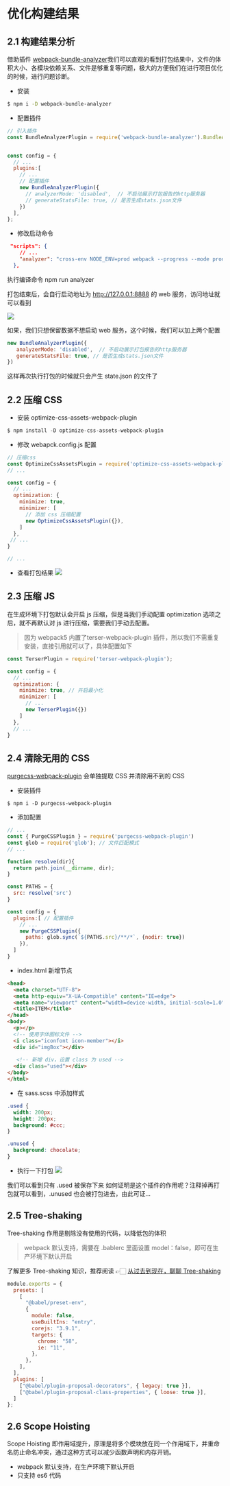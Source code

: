 # 优化构建结果

## 2.1 构建结果分析
借助插件 [webpack-bundle-analyzer](https://www.npmjs.com/package/webpack-bundle-analyzer)我们可以直观的看到打包结果中，文件的体积大小、各模块依赖关系、文件是够重复等问题，极大的方便我们在进行项目优化的时候，进行问题诊断。

- 安装
```bash
$ npm i -D webpack-bundle-analyzer
```

- 配置插件
```js
// 引入插件
const BundleAnalyzerPlugin = require('webpack-bundle-analyzer').BundleAnalyzerPlugin


const config = {
  // ...
  plugins:[ 
    // ...
    // 配置插件 
    new BundleAnalyzerPlugin({
      // analyzerMode: 'disabled',  // 不启动展示打包报告的http服务器
      // generateStatsFile: true, // 是否生成stats.json文件
    })
  ],
};
```

- 修改启动命令
```json
 "scripts": {
    // ...
    "analyzer": "cross-env NODE_ENV=prod webpack --progress --mode production"
  },
```

执行编译命令 npm run analyzer

打包结束后，会自行启动地址为 http://127.0.0.1:8888 的 web 服务，访问地址就可以看到

![](https://p3-juejin.byteimg.com/tos-cn-i-k3u1fbpfcp/ee392f0838bd43e5aeeb405c76f2fbc7~tplv-k3u1fbpfcp-zoom-in-crop-mark:4536:0:0:0.awebp?)


如果，我们只想保留数据不想启动 web 服务，这个时候，我们可以加上两个配置
```js
new BundleAnalyzerPlugin({
   analyzerMode: 'disabled',  // 不启动展示打包报告的http服务器
   generateStatsFile: true, // 是否生成stats.json文件
})
```
这样再次执行打包的时候就只会产生 state.json 的文件了


## 2.2 压缩 CSS

- 安装 optimize-css-assets-webpack-plugin
```js
$ npm install -D optimize-css-assets-webpack-plugin 

```
- 修改 webapck.config.js 配置

```js
// 压缩css
const OptimizeCssAssetsPlugin = require('optimize-css-assets-webpack-plugin')
// ...

const config = {
  // ...
  optimization: {
    minimize: true,
    minimizer: [
      // 添加 css 压缩配置
      new OptimizeCssAssetsPlugin({}),
    ]
  },
 // ...
}

// ...

```
- 查看打包结果
![](https://p6-juejin.byteimg.com/tos-cn-i-k3u1fbpfcp/2b3174e204994b2e9c845f5bbc144577~tplv-k3u1fbpfcp-zoom-in-crop-mark:4536:0:0:0.awebp)




## 2.3 压缩 JS

在生成环境下打包默认会开启 js 压缩，但是当我们手动配置 optimization 选项之后，就不再默认对 js 进行压缩，需要我们手动去配置。

> 因为 webpack5 内置了terser-webpack-plugin 插件，所以我们不需重复安装，直接引用就可以了，具体配置如下
```js
const TerserPlugin = require('terser-webpack-plugin');

const config = {
  // ...
  optimization: {
    minimize: true, // 开启最小化
    minimizer: [
      // ...
      new TerserPlugin({})
    ]
  },
  // ...
}
```


## 2.4 清除无用的 CSS
[purgecss-webpack-plugin](https://www.purgecss.cn/plugins/webpack.html#%E7%94%A8%E6%B3%95) 会单独提取 CSS 并清除用不到的 CSS

- 安装插件
```
$ npm i -D purgecss-webpack-plugin
```

- 添加配置
```js
// ...
const { PurgeCSSPlugin } = require('purgecss-webpack-plugin')
const glob = require('glob'); // 文件匹配模式
// ...

function resolve(dir){
  return path.join(__dirname, dir);
}

const PATHS = {
  src: resolve('src')
}

const config = {
  plugins:[ // 配置插件
    // ...
    new PurgeCSSPlugin({
      paths: glob.sync(`${PATHS.src}/**/*`, {nodir: true})
    }),
  ]
}
```


- index.html 新增节点
```html
<head>
  <meta charset="UTF-8">
  <meta http-equiv="X-UA-Compatible" content="IE=edge">
  <meta name="viewport" content="width=device-width, initial-scale=1.0">
  <title>ITEM</title>
</head>
<body>
  <p></p>
  <!-- 使用字体图标文件 -->
  <i class="iconfont icon-member"></i>
  <div id="imgBox"></div>
  
   <!-- 新增 div，设置 class 为 used -->
  <div class="used"></div>
</body>
</html>

```

- 在 sass.scss 中添加样式
```css
.used {
  width: 200px;
  height: 200px;
  background: #ccc;
}

.unused {
  background: chocolate;
}

```
- 执行一下打包
![](https://p9-juejin.byteimg.com/tos-cn-i-k3u1fbpfcp/7ca0ac6b477146ad82d6b1332ae626a6~tplv-k3u1fbpfcp-zoom-in-crop-mark:4536:0:0:0.awebp?)

我们可以看到只有 .used 被保存下来
如何证明是这个插件的作用呢？注释掉再打包就可以看到，.unused 也会被打包进去，由此可证...


## 2.5 Tree-shaking
Tree-shaking 作用是剔除没有使用的代码，以降低包的体积

> webpack 默认支持，需要在 .bablerc 里面设置 model：false，即可在生产环境下默认开启

了解更多 Tree-shaking 知识，推荐阅读 👉🏻 [从过去到现在，聊聊 Tree-shaking](https://mp.weixin.qq.com/s/TNXO2ifPymaTxIqzBAmkSQ)
```js
module.exports = {
  presets: [
    [
      "@babel/preset-env",
      {
        module: false,
        useBuiltIns: "entry",
        corejs: "3.9.1",
        targets: {
          chrome: "58",
          ie: "11",
        },
      },
    ],
  ],
  plugins: [    
    ["@babel/plugin-proposal-decorators", { legacy: true }],
    ["@babel/plugin-proposal-class-properties", { loose: true }],
  ]
};
```


## 2.6 Scope Hoisting
Scope Hoisting 即作用域提升，原理是将多个模块放在同一个作用域下，并重命名防止命名冲突，通过这种方式可以减少函数声明和内存开销。

- webpack 默认支持，在生产环境下默认开启
- 只支持 es6 代码

